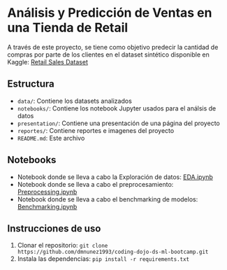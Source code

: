 # Análisis y Predicción de Ventas en una Tienda de Retail

A través de este proyecto, se tiene como objetivo predecir la cantidad de compras por parte de los clientes en el dataset sintético disponible en Kaggle: [Retail Sales Dataset](https://www.kaggle.com/datasets/mohammadtalib786/retail-sales-dataset)

## Estructura

- `data/`: Contiene los datasets analizados
- `notebooks/`: Contiene los notebook Jupyter usados para el análsis de datos
- `presentation/`: Contiene una presentación de una página del proyecto
- `reportes/`: Contiene reportes e imagenes del proyecto
- `README.md`: Este archivo

## Notebooks

- Notebook donde se lleva a cabo la Exploración de datos: [EDA.ipynb](notebooks/EDA.ipynb)
- Notebook donde se lleva a cabo el preprocesamiento: [Preprocessing.ipynb](notebooks/Preprocessing.ipynb)
- Notebook donde se lleva a cabo el benchmarking de modelos: [Benchmarking.ipynb](notebooks/Benchmarking.ipynb)

## Instrucciones de uso

1. Clonar el repositorio: `git clone https://github.com/dmnunez1993/coding-dojo-ds-ml-bootcamp.git`
2. Instala las dependencias: `pip install -r requirements.txt`
